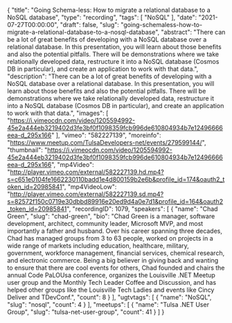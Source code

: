 {
  "title": "Going Schema-less: How to migrate a relational database to a NoSQL database",
  "type": "recording",
  "tags": [
    "NoSQL"
  ],
  "date": "2021-07-27T00:00:00",
  "draft": false,
  "slug": "going-schemaless-how-to-migrate-a-relational-database-to-a-nosql-database",
  "abstract": "There can be a lot of great benefits of developing with a NoSQL database over a relational database. In this presentation, you will learn about those benefits and also the potential pitfalls. There will be demonstrations where we take relationally developed data, restructure it into a NoSQL database (Cosmos DB in particular), and create an application to work with that data.",
  "description": "There can be a lot of great benefits of developing with a NoSQL database over a relational database. In this presentation, you will learn about those benefits and also the potential pitfalls. There will be demonstrations where we take relationally developed data, restructure it into a NoSQL database (Cosmos DB in particular), and create an application to work with that data.",
  "images": [
    "https://i.vimeocdn.com/video/1205594992-45e2a444eb3219402d3fe3bf0f1098359fcb996de610804934b7e12496666eea-d_295x166"
  ],
  "vimeo": "582227139",
  "moreinfo": "https://www.meetup.com/TulsaDevelopers-net/events/279599144/",
  "thumbnail": "https://i.vimeocdn.com/video/1205594992-45e2a444eb3219402d3fe3bf0f1098359fcb996de610804934b7e12496666eea-d_295x166",
  "mp4Video": "http://player.vimeo.com/external/582227139.hd.mp4?s=c651e0104fe1662230110badd1e4d800159b2e6b&profile_id=174&oauth2_token_id=20985841",
  "mp4VideoLow": "http://player.vimeo.com/external/582227139.sd.mp4?s=82572f150c0719e30dbbd89916e20ed9d4a0e7d1&profile_id=164&oauth2_token_id=20985841",
  "recordingID": 1079,
  "speakers": [
    {
      "name": "Chad Green",
      "slug": "chad-green",
      "bio": "Chad Green is a manager, software development, architect, community leader, Microsoft MVP, and most importantly a father and husband. Over his career spanning three decades, Chad has managed groups from 3 to 63 people, worked on projects in a wide range of markets including education, healthcare, military, government, workforce management, financial services, chemical research, and electronic commerce.  Being a big believer in giving back and wanting to ensure that there are cool events for others, Chad founded and chairs the annual Code PaLOUsa conference, organizes the Louisville .NET Meetup user group and the Monthly Tech Leader Coffee and Discussion, and has helped other groups like the Louisville Tech Ladies and events like Cincy Deliver and TDevConf.",
      "count": 8
    }
  ],
  "ugtvtags": [
    {
      "name": "NoSQL",
      "slug": "nosql",
      "count": 4
    }
  ],
  "meetups": [
    {
      "name": "Tulsa .NET User Group",
      "slug": "tulsa-net-user-group",
      "count": 41
    }
  ]
}